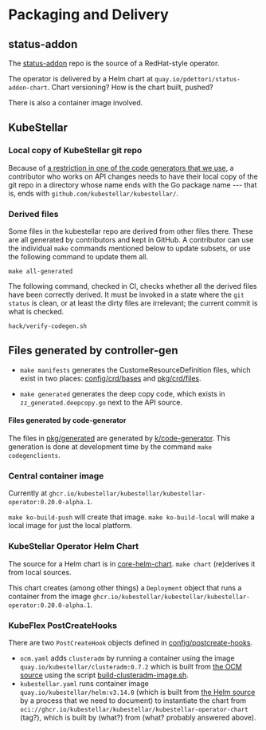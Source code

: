 # Packaging and Delivery

## status-addon

The [status-addon](https://github.ibm.com/dettori/status-addon) repo is the source of a RedHat-style operator. 

The operator is delivered by a Helm chart at `quay.io/pdettori/status-addon-chart`. Chart versioning? How is the chart built, pushed?

There is also a container image involved.

## KubeStellar

### Local copy of KubeStellar git repo

Because of [a restriction in one of the code generators that we
use](https://github.com/kubernetes/code-generator/blob/v0.28.2/kube_codegen.sh#L394-L395),
a contributor who works on API changes needs to have their local copy
of the git repo in a directory whose name ends with the Go package
name --- that is, ends with `github.com/kubestellar/kubestellar/`.

### Derived files

Some files in the kubestellar repo are derived from other files there. These are all generated by contributors and kept in GitHub. A contributor can use the individual `make` commands mentioned below to update subsets, or use the following command to update them all.

```
make all-generated
```

The following command, checked in CI, checks whether all the derived files have been correctly derived. It must be invoked in a state where the `git status` is clean, or at least the dirty files are irrelevant; the current commit is what is checked.

```
hack/verify-codegen.sh
```

## Files generated by controller-gen

- `make manifests` generates the CustomeResourceDefinition files,
  which exist in two places: [config/crd/bases](config/crd/bases) and
  [pkg/crd/files](pkg/crd/files).

- `make generated` generates the deep copy code, which exists in
  `zz_generated.deepcopy.go` next to the API source.

#### Files generated by code-generator

The files in [pkg/generated](../../../pkg/generated) are generated by [k/code-generator](https://github.com/kubernetes/code-generator). This generation is done at development time by the command `make codegenclients`.

### Central container image

Currently at `ghcr.io/kubestellar/kubestellar/kubestellar-operator:0.20.0-alpha.1`.

`make ko-build-push` will create that image. `make ko-build-local` will make a local image for just the local platform.

### KubeStellar Operator Helm Chart

The source for a Helm chart is in [core-helm-chart](../../../core-helm-chart). `make chart` (re)derives it from local sources.

This chart creates (among other things) a `Deployment` object that runs a container from the image `ghcr.io/kubestellar/kubestellar/kubestellar-operator:0.20.0-alpha.1`.

### KubeFlex PostCreateHooks

There are two `PostCreateHook` objects defined in [config/postcreate-hooks](../../../config/postcreate-hooks).

- `ocm.yaml` adds `clusteradm` by running a container using the image `quay.io/kubestellar/clusteradm:0.7.2` which is built from [the OCM source](https://github.com/open-cluster-management-io/clusteradm) using the script [build-clusteradm-image.sh](hack/build-clusteradm-image.sh).
- `kubestellar.yaml` runs container image `quay.io/kubestellar/helm:v3.14.0` (which is built from [the Helm source](https://github.com/helm/helm) by a process that we need to document) to instantiate the chart from `oci://ghcr.io/kubestellar/kubestellar/kubestellar-operator-chart` (tag?), which is built by (what?) from (what? probably answered above).
